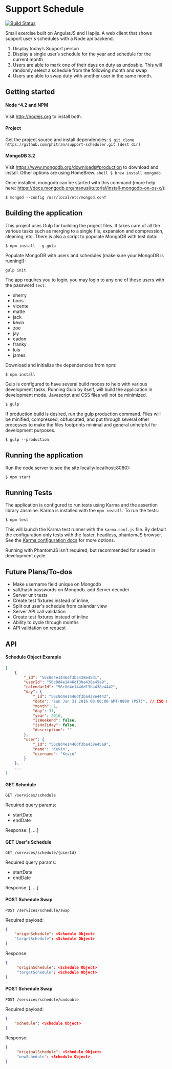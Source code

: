 Support Schedule
=====

[![Build Status](https://travis-ci.org/phitran/support-scheduler.svg?branch=master)](https://travis-ci.org/phitran/support-scheduler)

Small exercise built on AngularJS and Hapijs. A web client that shows support user's schedules with a Node api backend.

1. Display today’s Support person
2. Display a single user’s schedule for the year and schedule for the current month
4. Users are able to mark one of their days on duty as undoable. This will randomly select a schedule from the following month and swap
5. Users are able to swap duty with another user in the same month.

## Getting started
#### Node ^4.2 and NPM
Visit http://nodejs.org to install both.

#### Project
Get the project source and install dependencies: ```$ git clone https://github.com/phitran/support-scheduler.git [dest dir]```

#### MongoDB 3.2
Visit https://www.mongodb.org/downloads#production to download and install. Other options are using HomeBrew. ```shell $ brew install mongodb```

Once installed, mongodb can be started with this command (more help here: https://docs.mongodb.org/manual/tutorial/install-mongodb-on-os-x/):

```shell
$ mongod --config /usr/local/etc/mongod.conf
```
## Building the application
This project uses Gulp for building the project files. It takes care of all the various tasks
such as merging to a single file, expansion and compression, cleaning, etc. There is also a script to populate MongoDB with test data:

```shell
$ npm install --g gulp
```

Populate MongoDB with users and schedules (make sure your MongoDB is running!):

```shell
gulp init
```

The app requires you to login, you may login to any one of these users with the password ```test```: 
* sherry
* boris
* vicente
* matte
* jack
* kevin
* zoe
* jay
* eadon
* franky
* luis
* james

Download and initialize the dependencies from npm:

```shell
$ npm install
```

Gulp is configured to have several build modes to help with various development tasks. Running Gulp by itself, will build the application in development mode. Javascript and CSS files will not be minimized.

```shell
$ gulp
```

If production build is desired, run the gulp production command. Files will be minified, compressed, obfuscated, and put through several other processes to make the files footprints minimal and general unhelpful for development purposes.

```shell
$ gulp --production
```

## Running the application

Run the node server to see the site locally(localhost:8080):

```shell
$ npm start
```

## Running Tests

The application is configured to run tests using Karma and the assertion library Jasmine. Karma is installed with the `npm install`. To run the tests:

```shell
$ npm test
```

This will launch the Karma test runner with the `karma.conf.js` file. By default the configuration only tests with the faster, headless, phantomJS browser. See the [Karma configuration docs](http://karma-runner.github.io/0.12/config/configuration-file.html) for more options.

Running with PhantomJS isn't required, but recommended for speed in development cycle.

## Future Plans/To-dos
* Make username field unique on Mongodb
* salt/hash passwords on Mongodb. add Server decoder
* Server unit tests
* Create test fixtures instead of inline,
* Split out user's schedule from calendar view
* Server API call validation
* Create test fixtures instead of inline
* Ability to cycle through months
* API validation on request

## API

#### Schedule Object Example

```json
[
    {
        "_id": "56c8d4e1446df3ba438e45d1",
        "userId": "56c8d4e1446df3ba438e45a9",
        "calendarId": "56c8d4e1446df3ba438e4442",
        "day": {
            "_id": "56c8d4e1446df3ba438e4442",
            "date": "Sun Jan 31 2016 00:00:00 GMT-0800 (PST)", // ISO 8601
            "month": 1,
            "day": 31,
            "year": 2016,
            "isWeekend": false,
            "isHoliday": false,
            "description": ""
        },
        "user": {
            "_id": "56c8d4e1446df3ba438e45a9",
            "name": "Kevin",
            "username": "Kevin"
        }
    },
    ...
]
```

#### GET Schedule

```GET /services/schedule```

Required query params:
* startDate
* endDate

Response: [<Schedule Object>, ...]

#### GET User's Schedule
```GET /services/schedule/{userId}```

Required query params:
* startDate
* endDate

Response: [<Schedule Object>, ...]

#### POST Schedule Swap
```POST /services/schedule/swap```

Required payload:
```json
{
    "originSchedule": <Schedule Object>
    "targetSchedule": <Schedule Object>
}
```

Response:
```json
{
     "originSchedule": <Schedule Object>
     "targetSchedule": <Schedule Object>
}
```

#### POST Schedule Swap
```POST /services/schedule/undoable```

Required payload:
```json
{
    "schedule": <Schedule Object>
}
```

Response:
```json
{
     "originalSchedule": <Schedule Object>
     "newSchedule": <Schedule Object>
}
```
